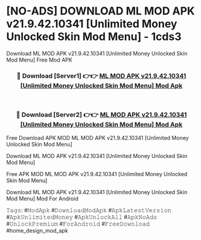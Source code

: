 # [NO-ADS] DOWNLOAD ML MOD APK v21.9.42.10341 [Unlimited Money Unlocked Skin Mod Menu] - 1cds3
Download ML MOD APK v21.9.42.10341 [Unlimited Money Unlocked Skin Mod Menu] Free Mod APK

<div align="center">
<h3>🔴 Download [Server1] 👉👉 <a href="https://apk-comot.site?title=ML_MOD_APK_v21.9.42.10341_[Unlimited_Money_Unlocked_Skin_Mod_Menu]">ML MOD APK v21.9.42.10341 [Unlimited Money Unlocked Skin Mod Menu] Mod Apk</a></h3><br>

<h3>🔴 Download [Server2] 👉👉 <a href="https://apk-comot.site?title=ML_MOD_APK_v21.9.42.10341_[Unlimited_Money_Unlocked_Skin_Mod_Menu]">ML MOD APK v21.9.42.10341 [Unlimited Money Unlocked Skin Mod Menu] Mod Apk</a></h3>
</div>


Free Download APK MOD ML MOD APK v21.9.42.10341 [Unlimited Money Unlocked Skin Mod Menu]

Download ML MOD APK v21.9.42.10341 [Unlimited Money Unlocked Skin Mod Menu] 

Free APK MOD ML MOD APK v21.9.42.10341 [Unlimited Money Unlocked Skin Mod Menu] 

Download ML MOD APK v21.9.42.10341 [Unlimited Money Unlocked Skin Mod Menu] Mod For Android

𝚃𝚊𝚐𝚜: #𝙼𝚘𝚍𝙰𝚙𝚔 #𝙳𝚘𝚠𝚗𝚕𝚘𝚊𝚍𝙼𝚘𝚍𝙰𝚙𝚔 #𝙰𝚙𝚔𝙻𝚊𝚝𝚎𝚜𝚝𝚅𝚎𝚛𝚜𝚒𝚘𝚗 #𝙰𝚙𝚔𝚄𝚗𝚕𝚒𝚖𝚒𝚝𝚎𝚍𝙼𝚘𝚗𝚎𝚢 #𝙰𝚙𝚔𝚄𝚗𝚕𝚘𝚌𝚔𝙰𝚕𝚕 #𝙰𝚙𝚔𝙽𝚘𝙰𝚍𝚜 #𝚄𝚗𝚕𝚘𝚌𝚔𝙿𝚛𝚎𝚖𝚒𝚞𝚖 #𝙵𝚘𝚛𝙰𝚗𝚍𝚛𝚘𝚒𝚍 #𝙵𝚛𝚎𝚎𝙳𝚘𝚠𝚗𝚕𝚘𝚊𝚍 #home_design_mod_apk